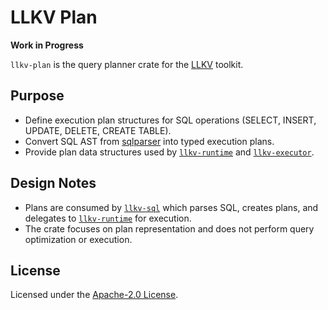 # LLKV Plan

**Work in Progress**

`llkv-plan` is the query planner crate for the [LLKV](https://github.com/jzombie/rust-llkv) toolkit.

## Purpose

- Define execution plan structures for SQL operations (SELECT, INSERT, UPDATE, DELETE, CREATE TABLE).
- Convert SQL AST from [sqlparser](https://crates.io/crates/sqlparser) into typed execution plans.
- Provide plan data structures used by [`llkv-runtime`](../llkv-runtime/) and [`llkv-executor`](../llkv-executor/).

## Design Notes

- Plans are consumed by [`llkv-sql`](../llkv-sql/) which parses SQL, creates plans, and delegates to [`llkv-runtime`](../llkv-runtime/) for execution.
- The crate focuses on plan representation and does not perform query optimization or execution.

## License

Licensed under the [Apache-2.0 License](../LICENSE).
